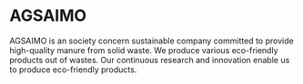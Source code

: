 # AGSAIMO
AGSAIMO  is an society concern sustainable company committed to provide high-quality manure from solid waste.  We produce various eco-friendly products out of wastes.  Our continuous research and innovation enable us to produce eco-friendly products.  
